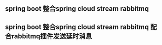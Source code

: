 ## spring boot 整合spring cloud stream rabbitmq

## spring boot 整合spring cloud stream rabbitmq 配合rabbitmq插件发送延时消息

